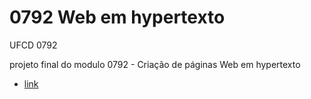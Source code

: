 # 0792  Web em hypertexto
 UFCD 0792

 projeto final do modulo 0792 - Criação de páginas Web em hypertexto
- [link](https://hugoresende27.github.io/0792--Web-em-hypertexto/)
